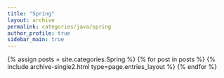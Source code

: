 ```yaml
---
title: "Spring"
layout: archive
permalink: categories/java/spring
author_profile: true
sidebar_main: true
---
```



{% assign posts = site.categories.Spring %}
{% for post in posts %} {% include archive-single2.html type=page.entries_layout %} {% endfor %}
